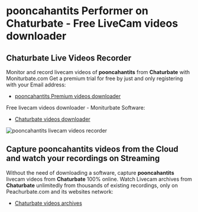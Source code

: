 # pooncahantits Performer on Chaturbate - Free LiveCam videos downloader

## Chaturbate Live Videos Recorder

Monitor and record livecam videos of **pooncahantits** from **Chaturbate** with Moniturbate.com
Get a premium trial for free by just and only registering with your Email address:
* [pooncahantits Premium videos downloader](https://moniturbate.com/request-demo-licence-key.html)

Free livecam videos downloader - Moniturbate Software:
* [Chaturbate videos downloader](https://moniturbate.com/moniturbate-download-software.html)

![pooncahantits livecam videos recorder](https://peachurnet.com/templates/moniturbate-software.png)


## Capture pooncahantits videos from the Cloud and watch your recordings on Streaming

Without the need of downloading a software, capture **pooncahantits** livecam videos from **Chaturbate** 100% online.
Watch Livecam archives from **Chaturbate** unlimitedly from thousands of existing recordings, only on Peachurbate.com and its websites network:
* [Chaturbate videos archives](https://peachurnet.com/)